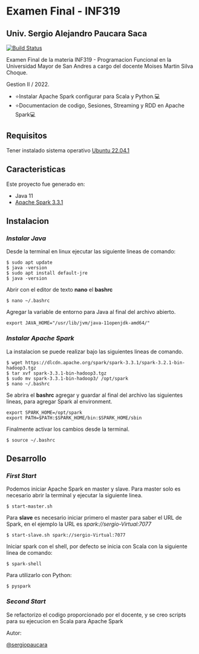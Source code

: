 # Examen Final - INF319
## Univ. Sergio Alejandro Paucara Saca

[![Build Status](https://travis-ci.org/joemccann/dillinger.svg?branch=master)](https://github.com/paukiss)

Examen Final de la materia INF319 - Programacion Funcional en la Universidad Mayor de San Andres a cargo del docente Moises Martin Silva Choque.

Gestion II / 2022.

- ⭐Instalar Apache Spark configurar para Scala y Python.💻
- ⭐Documentacion de codigo, Sesiones, Streaming y RDD en Apache Spark💻

## Requisitos
Tener instalado sistema operativo [Ubuntu 22.04.1](https://ubuntu.com/tutorials/install-ubuntu-desktop)

## Caracteristicas
Este proyecto fue generado en:
- Java 11 
- [Apache Spark 3.3.1](https://spark.apache.org/downloads.html)

## Instalacion
### _Instalar Java_ 
Desde la terminal en linux ejecutar las siguiente lineas de comando:
```
$ sudo apt update
$ java -version
$ sudo apt install default-jre
$ java -version
```
Abrir con el editor de texto **nano** el **bashrc** 
```
$ nano ~/.bashrc

```
Agregar la variable de entorno para Java al final del archivo abierto.
```
export JAVA_HOME="/usr/lib/jvm/java-11openjdk-amd64/"
```
### _Instalar Apache Spark_ 
La instalacion se puede realizar bajo las siguientes lineas de comando.
```
$ wget https://dlcdn.apache.org/spark/spark-3.3.1/spark-3.2.1-bin-hadoop3.tgz
$ tar xvf spark-3.3.1-bin-hadoop3.tgz
$ sudo mv spark-3.3.1-bin-hadoop3/ /opt/spark
$ nano ~/.bashrc
```
Se abrira el **bashrc** agregar y guardar al final del archivo las siguientes lineas, para agregar Spark al environment.
```
export SPARK_HOME=/opt/spark
export PATH=$PATH:$SPARK_HOME/bin:$SPARK_HOME/sbin
```
Finalmente activar los cambios desde la terminal.
```
$ source ~/.bashrc
```
## Desarrollo

### _First Start_

Podemos iniciar Apache Spark en master y slave. Para master solo es necesario abrir la terminal y ejecutar la siguiente linea.
```
$ start-master.sh
```

Para **slave** es necesario iniciar primero el master para saber el URL de Spark, en el ejemplo la URL es *spark://sergio-Virtual:7077*
```
$ start-slave.sh spark://sergio-Virtual:7077
```

Iniciar spark con el shell, por defecto se inicia con Scala con la siguiente linea de comando:
```
$ spark-shell
```
Para utilizarlo con Python:
```
$ pyspark
```

### _Second Start_
Se refactorizo el codigo proporcionado por el docente, y se creo scripts para su ejecucion en Scala para Apache Spark

Autor:

[@sergiopaucara](https://github.com/paukiss/)